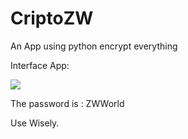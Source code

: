 # CriptoZW
An App using python encrypt everything

Interface App: <br>

<img src="https://github.com/user-attachments/assets/b80ddd85-9d7b-410c-95f1-6d156c6432f8">

The password is : ZWWorld

Use Wisely.
